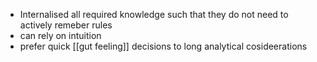 - Internalised all required knowledge such that they do not need to actively remeber rules
- can rely on intuition
- prefer quick [[gut feeling]] decisions to long analytical cosideerations

